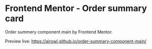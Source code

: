 # Frontend Mentor - Order summary card

Order summery component main by Frontend Mentor.

Preview live: https://airowl.github.io/order-summary-component-main/
